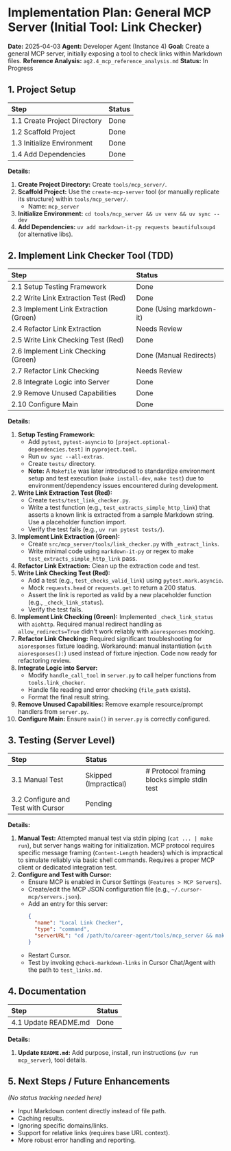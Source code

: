 # Implementation Plan: General MCP Server (Initial Tool: Link Checker)

**Date:** 2025-04-03
**Agent:** Developer Agent (Instance 4)
**Goal:** Create a general MCP server, initially exposing a tool to check links within Markdown files.
**Reference Analysis:** `ag2.4_mcp_reference_analysis.md`
**Status:** In Progress

## 1. Project Setup

| Step                         | Status |
| :--------------------------- | :----- |
| 1.1 Create Project Directory | Done   |
| 1.2 Scaffold Project         | Done   |
| 1.3 Initialize Environment   | Done   |
| 1.4 Add Dependencies         | Done   |

**Details:**

1.  **Create Project Directory:** Create `tools/mcp_server/`.
2.  **Scaffold Project:** Use the `create-mcp-server` tool (or manually replicate its structure) within `tools/mcp_server/`.
    - Name: `mcp_server`
3.  **Initialize Environment:** `cd tools/mcp_server && uv venv && uv sync --dev`
4.  **Add Dependencies:** `uv add markdown-it-py requests beautifulsoup4` (or alternative libs).

## 2. Implement Link Checker Tool (TDD)

| Step                                  | Status                   |
| :------------------------------------ | :----------------------- |
| 2.1 Setup Testing Framework           | Done                     |
| 2.2 Write Link Extraction Test (Red)  | Done                     |
| 2.3 Implement Link Extraction (Green) | Done (Using markdown-it) |
| 2.4 Refactor Link Extraction          | Needs Review             |
| 2.5 Write Link Checking Test (Red)    | Done                     |
| 2.6 Implement Link Checking (Green)   | Done (Manual Redirects)  |
| 2.7 Refactor Link Checking            | Needs Review             |
| 2.8 Integrate Logic into Server       | Done                     |
| 2.9 Remove Unused Capabilities        | Done                     |
| 2.10 Configure Main                   | Done                     |

**Details:**

1.  **Setup Testing Framework:**
    - Add `pytest`, `pytest-asyncio` to `[project.optional-dependencies.test]` in `pyproject.toml`.
    - Run `uv sync --all-extras`.
    - Create `tests/` directory.
    - **Note:** A `Makefile` was later introduced to standardize environment setup and test execution (`make install-dev`, `make test`) due to environment/dependency issues encountered during development.
2.  **Write Link Extraction Test (Red):**
    - Create `tests/test_link_checker.py`.
    - Write a test function (e.g., `test_extracts_simple_http_link`) that asserts a known link is extracted from a sample Markdown string. Use a placeholder function import.
    - Verify the test fails (e.g., `uv run pytest tests/`).
3.  **Implement Link Extraction (Green):**
    - Create `src/mcp_server/tools/link_checker.py` with `_extract_links`.
    - Write minimal code using `markdown-it-py` or regex to make `test_extracts_simple_http_link` pass.
4.  **Refactor Link Extraction:** Clean up the extraction code and test.
5.  **Write Link Checking Test (Red):**
    - Add a test (e.g., `test_checks_valid_link`) using `pytest.mark.asyncio`.
    - Mock `requests.head` or `requests.get` to return a 200 status.
    - Assert the link is reported as valid by a new placeholder function (e.g., `_check_link_status`).
    - Verify the test fails.
6.  **Implement Link Checking (Green):** Implemented `_check_link_status` with `aiohttp`. Required manual redirect handling as `allow_redirects=True` didn't work reliably with `aioresponses` mocking.
7.  **Refactor Link Checking:** Required significant troubleshooting for `aioresponses` fixture loading. Workaround: manual instantiation (`with aioresponses():`) used instead of fixture injection. Code now ready for refactoring review.
8.  **Integrate Logic into Server:**
    - Modify `handle_call_tool` in `server.py` to call helper functions from `tools.link_checker`.
    - Handle file reading and error checking (`file_path` exists).
    - Format the final result string.
9.  **Remove Unused Capabilities:** Remove example resource/prompt handlers from `server.py`.
10. **Configure Main:** Ensure `main()` in `server.py` is correctly configured.

## 3. Testing (Server Level)

| Step                               | Status                |                                             |
| :--------------------------------- | :-------------------- | :------------------------------------------ |
| 3.1 Manual Test                    | Skipped (Impractical) | # Protocol framing blocks simple stdin test |
| 3.2 Configure and Test with Cursor | Pending               |                                             |

**Details:**

1.  **Manual Test:** Attempted manual test via stdin piping (`cat ... | make run`), but server hangs waiting for initialization. MCP protocol requires specific message framing (`Content-Length` headers) which is impractical to simulate reliably via basic shell commands. Requires a proper MCP client or dedicated integration test.
2.  **Configure and Test with Cursor:**
    - Ensure MCP is enabled in Cursor Settings (`Features > MCP Servers`).
    - Create/edit the MCP JSON configuration file (e.g., `~/.cursor-mcp/servers.json`).
    - Add an entry for this server:
      ```json
      {
        "name": "Local Link Checker",
        "type": "command",
        "serverURL": "cd /path/to/career-agent/tools/mcp_server && make run" // Replace with actual absolute path
      }
      ```
    - Restart Cursor.
    - Test by invoking `@check-markdown-links` in Cursor Chat/Agent with the path to `test_links.md`.

## 4. Documentation

| Step                 | Status |
| :------------------- | :----- |
| 4.1 Update README.md | Done   |

**Details:**

1.  **Update `README.md`:** Add purpose, install, run instructions (`uv run mcp_server`), tool details.

## 5. Next Steps / Future Enhancements

_(No status tracking needed here)_

- Input Markdown content directly instead of file path.
- Caching results.
- Ignoring specific domains/links.
- Support for relative links (requires base URL context).
- More robust error handling and reporting.
